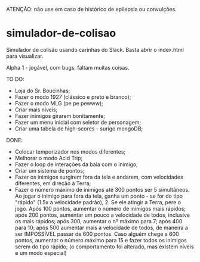 ATENÇÃO: não use em caso de histórico de epilepsia ou convulções.

# simulador-de-colisao

Simulador de colisão usando carinhas do Slack.
Basta abrir o index.html para visualizar.

Alpha 1 - jogável, com bugs, faltam muitas coisas.

TO DO:
- Loja do Sr. Boucinhas;
- Fazer o modo 1927 (clássico e preto e branco);
- Fazer o modo MLG (pe pe pewww);
- Criar mais níveis;
- Fazer inimigos girarem bonitamente;
- Fazer um menu inicial com seletor de personagem;
- Criar uma tabela de high-scores - surigo mongoDB;

DONE:
- Colocar temporizador nos modos diferentes;
- Melhorar o modo Acid Trip;
- Fazer o loop de interações da bala com o inimigo;
- Criar um sistema de pontos;
- Fazer os inimigos surgirem fora da tela e andarem, com velocidades diferentes, em direção à Terra;
- Fazer o número máximo de inimigos até 300 pontos ser 5 simultâneos. Ao jogar o inimigo para fora da tela, ganha um ponto - se for do tipo "rápido" (1.5x a velocidade padrão), 2. Se ele atingir a Terra, pere o jogo. Após 100 pontos, aumentar o número de inimigos mais rápidos; após 200 pontos, aumentar um pouco a velocidade de todos, inclusive os mais rápidos; após 300, aumentar o nº máximo para 7; após 400 para 10; após 500 aumentar mais a velocidade de todos, de maneira a ser IMPOSSÍVEL passar de 600 pontos. Caso alguém chege a 600 pontos, aumentar o número máximo para 15 e fazer todos os inimigos serem do tipo rápido; (o comportamento foi alterado, mas existem níveis e um modo especial)
